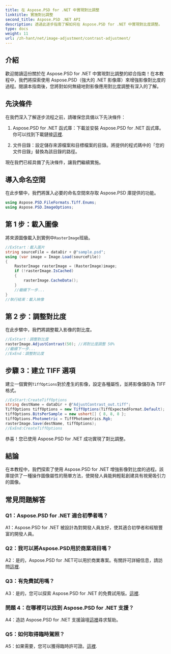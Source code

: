 ```yaml
---
title: 在 Aspose.PSD for .NET 中實現對比調整
linktitle: 實施對比調整
second_title: Aspose.PSD .NET API
description: 透過此逐步指南了解如何在 Aspose.PSD for .NET 中實現對比度調整。
type: docs
weight: 11
url: /zh-hant/net/image-adjustment/contrast-adjustment/
---
```

## 介紹

歡迎閱讀這份關於在 Aspose.PSD for .NET 中實現對比調整的綜合指南！在本教程中，我們將探索使用 Aspose.PSD（強大的 .NET 影像庫）來增強影像對比度的過程。閱讀本指南後，您將對如何無縫地對影像應用對比度調整有深入的了解。

## 先決條件

在我們深入了解逐步流程之前，請確保您具備以下先決條件：

1.  Aspose.PSD for .NET 函式庫：下載並安裝 Aspose.PSD for .NET 函式庫。你可以找到下載鏈接[這裡](https://releases.aspose.com/psd/net/).

2. 文件目錄：設定儲存來源檔案和目標檔案的目錄。將提供的程式碼中的「您的文件目錄」替換為該目錄的路徑。

現在我們已經具備了先決條件，讓我們繼續實施。

## 導入命名空間

在此步驟中，我們將匯入必要的命名空間來存取 Aspose.PSD 庫提供的功能。

```csharp
using Aspose.PSD.FileFormats.Tiff.Enums;
using Aspose.PSD.ImageOptions;
```

## 第 1 步：載入圖像

將來源圖像載入到實例中`RasterImage`班級。

```csharp
//ExStart：載入圖片
string sourceFile = dataDir + @"sample.psd";
using (var image = Image.Load(sourceFile))
{
    RasterImage rasterImage = (RasterImage)image;
    if (!rasterImage.IsCached)
    {
        rasterImage.CacheData();
    }
    //繼續下一步...
}
//執行結束：載入映像
```

## 第 2 步：調整對比度

在此步驟中，我們將調整載入影像的對比度。

```csharp
//ExStart：調整對比度
rasterImage.AdjustContrast(50); //將對比度調整 50%
//繼續下一步...
//ExEnd：調整對比度
```

## 步驟 3：建立 TIFF 選項

建立一個實例`TiffOptions`對於產生的影像，設定各種屬性，並將影像儲存為 TIFF 格式。

```csharp
//ExStart:CreateTiffOptions
string destName = dataDir + @"AdjustContrast_out.tiff";
TiffOptions tiffOptions = new TiffOptions(TiffExpectedFormat.Default);
tiffOptions.BitsPerSample = new ushort[] { 8, 8, 8 };
tiffOptions.Photometric = TiffPhotometrics.Rgb;
rasterImage.Save(destName, tiffOptions);
//ExEnd:CreateTiffOptions
```

恭喜！您已使用 Aspose.PSD for .NET 成功實現了對比調整。

## 結論

在本教程中，我們探索了使用 Aspose.PSD for .NET 增強影像對比度的過程。該庫提供了一種操作圖像屬性的簡單方法，使開發人員能夠輕鬆創建具有視覺吸引力的圖像。

## 常見問題解答

### Q1：Aspose.PSD for .NET 適合初學者嗎？

A1：Aspose.PSD for .NET 被設計為對開發人員友好，使其適合初學者和經驗豐富的開發人員。

### Q2：我可以將Aspose.PSD用於商業項目嗎？

 A2：是的，Aspose.PSD for .NET可以用於商業專案。有關許可詳細信息，請訪問[這裡](https://purchase.aspose.com/buy).

### Q3：有免費試用嗎？

A3：是的，您可以探索 Aspose.PSD for .NET 的免費試用版。[這裡](https://releases.aspose.com/).

### 問題 4：在哪裡可以找到 Aspose.PSD for .NET 支援？

 A4：造訪 Aspose.PSD for .NET 支援論壇[這裡](https://forum.aspose.com/c/psd/34)尋求幫助。

### Q5：如何取得臨時駕照？

A5：如果需要，您可以獲得臨時許可證。[這裡](https://purchase.aspose.com/temporary-license/).